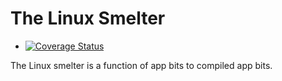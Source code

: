 # The Linux Smelter

* [![Coverage Status](https://coveralls.io/repos/cloudfoundry-incubator/linux-smelter/badge.png)](https://coveralls.io/r/cloudfoundry-incubator/linux-smelter)

The Linux smelter is a function of app bits to compiled app bits.
